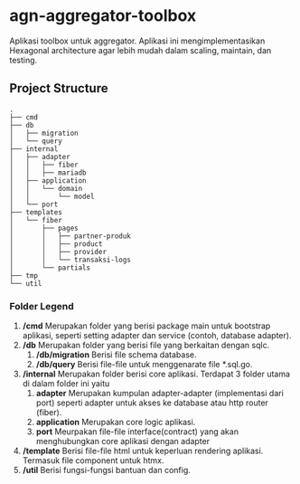 # agn-aggregator-toolbox
Aplikasi toolbox untuk aggregator. Aplikasi ini mengimplementasikan Hexagonal architecture agar lebih mudah dalam scaling, maintain, dan testing.

## Project Structure
```
.
├── cmd
├── db
│   ├── migration
│   └── query
├── internal
│   ├── adapter
│   │   ├── fiber
│   │   ├── mariadb
│   ├── application
│   │   └── domain
│   │       └── model
│   └── port
├── templates
│   └── fiber
│       ├── pages
│       │   ├── partner-produk
│       │   ├── product
│       │   ├── provider
│       │   └── transaksi-logs
│       └── partials
├── tmp
└── util
```

### Folder Legend
1. **/cmd** Merupakan folder yang berisi package main untuk bootstrap aplikasi, seperti setting adapter dan service (contoh, database adapter).
2. **/db** Merupakan folder yang berisi file yang berkaitan dengan sqlc.
    1. **/db/migration** Berisi file schema database.
    2. **/db/query** Berisi file-file untuk menggenarate file *.sql.go.
3. **/internal** Merupakan folder berisi core aplikasi. Terdapat 3 folder utama di dalam folder ini yaitu
    1. **adapter** Merupakan kumpulan adapter-adapter (implementasi dari port) seperti adapter untuk akses ke database atau http router (fiber).
    2. **application** Merupakan core logic aplikasi.
    3. **port** Meurpakan file-file interface(contract) yang akan menghubungkan core aplikasi dengan adapter
4. **/template** Berisi file-file html untuk keperluan rendering aplikasi. Termasuk file component untuk htmx.
5. **/util** Berisi fungsi-fungsi bantuan dan config.
